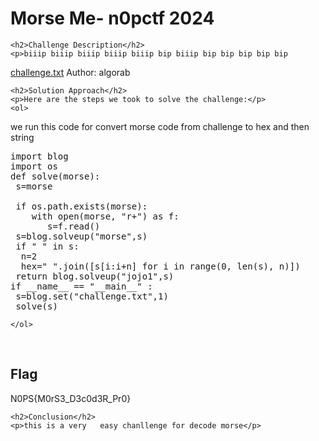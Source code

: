 
<!DOCTYPE html>
<html>

<body>
    <h1>Morse Me- n0pctf 2024</h1>

    <h2>Challenge Description</h2>
    <p>biiip biiip biiip biiip biiip bip biiip bip bip bip bip bip
<a href="https://cybersecctf.github.io/blog/2024/nopsctf/MorseMe/challenge.txt">challenge.txt</a>
Author: algorab
</p>
 
    <h2>Solution Approach</h2>
    <p>Here are the steps we took to solve the challenge:</p>
    <ol>
we run this code for convert morse code from challenge to hex and then string
<pre>
import blog
import os
def solve(morse):
 s=morse
 
 if os.path.exists(morse):
    with open(morse, "r+") as f:
       s=f.read()
 s=blog.solveup("morse",s) 
 if " " in s:
  n=2
  hex=" ".join([s[i:i+n] for i in range(0, len(s), n)])
 return blog.solveup("jojo1",s)
if __name__ == "__main__" :
 s=blog.set("challenge.txt",1)
 solve(s)
</pre>  
 
     
    
    </ol>
<br>
    <h2>Flag</h2>
    <p class="flag">N0PS{M0rS3_D3c0d3R_Pr0}
</p>

    <h2>Conclusion</h2>
    <p>this is a very   easy chanllenge for decode morse</p>
</body>
</html>


